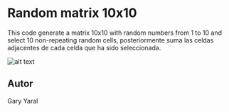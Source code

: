 # Random matrix 10x10
This code generate a matríx 10x10 with random numbers from 1 to 10 and select 10 non-repeating random cells, posteriormente suma las celdas adjacentes de cada celda que ha sido seleccionada. 

![alt text](https://github.com/Gary-Yaral/matriz_aleatoria_10x10/blob/master/preview.png?raw=true)

## Autor
Gary Yaral

